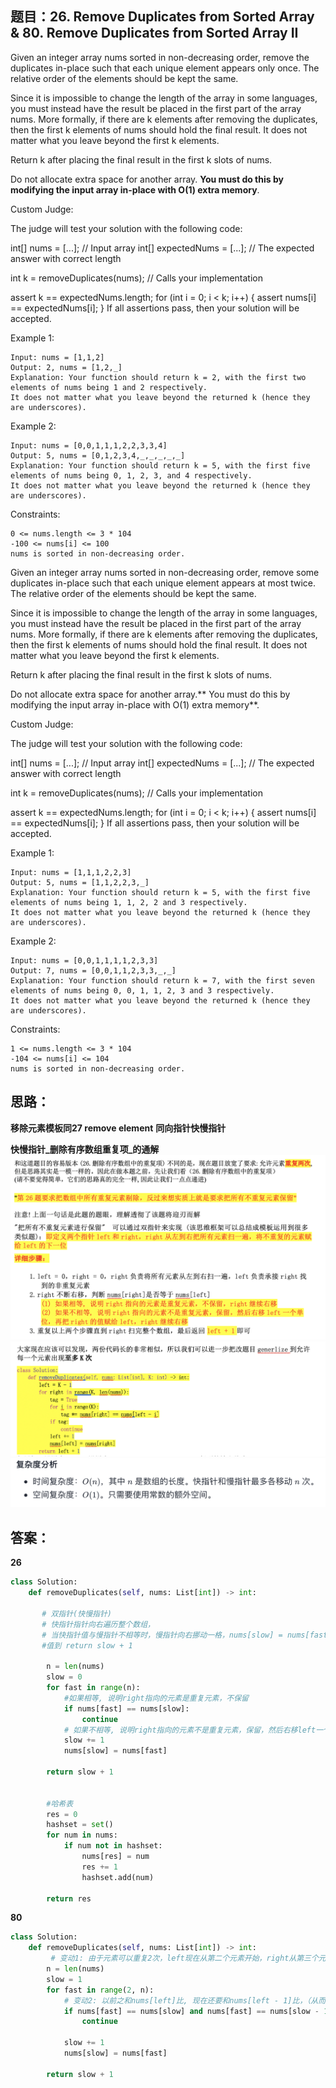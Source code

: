 ## 题目：26. Remove Duplicates from Sorted Array & 80. Remove Duplicates from Sorted Array II
Given an integer array nums sorted in non-decreasing order, remove the duplicates in-place such that each unique element appears only once. The relative order of the elements should be kept the same.

Since it is impossible to change the length of the array in some languages, you must instead have the result be placed in the first part of the array nums. More formally, if there are k elements after removing the duplicates, then the first k elements of nums should hold the final result. It does not matter what you leave beyond the first k elements.

Return k after placing the final result in the first k slots of nums.

Do not allocate extra space for another array. **You must do this by modifying the input array in-place with O(1) extra memory**.

Custom Judge:

The judge will test your solution with the following code:

int[] nums = [...]; // Input array
int[] expectedNums = [...]; // The expected answer with correct length

int k = removeDuplicates(nums); // Calls your implementation

assert k == expectedNums.length;
for (int i = 0; i < k; i++) {
    assert nums[i] == expectedNums[i];
}
If all assertions pass, then your solution will be accepted.



Example 1:
```
Input: nums = [1,1,2]
Output: 2, nums = [1,2,_]
Explanation: Your function should return k = 2, with the first two elements of nums being 1 and 2 respectively.
It does not matter what you leave beyond the returned k (hence they are underscores).
```
Example 2:
```
Input: nums = [0,0,1,1,1,2,2,3,3,4]
Output: 5, nums = [0,1,2,3,4,_,_,_,_,_]
Explanation: Your function should return k = 5, with the first five elements of nums being 0, 1, 2, 3, and 4 respectively.
It does not matter what you leave beyond the returned k (hence they are underscores).
```

Constraints:
```
0 <= nums.length <= 3 * 104
-100 <= nums[i] <= 100
nums is sorted in non-decreasing order.
```

Given an integer array nums sorted in non-decreasing order, remove some duplicates in-place such that each unique element appears at most twice. The relative order of the elements should be kept the same.

Since it is impossible to change the length of the array in some languages, you must instead have the result be placed in the first part of the array nums. More formally, if there are k elements after removing the duplicates, then the first k elements of nums should hold the final result. It does not matter what you leave beyond the first k elements.

Return k after placing the final result in the first k slots of nums.

Do not allocate extra space for another array.** You must do this by modifying the input array in-place with O(1) extra memory**.

Custom Judge:

The judge will test your solution with the following code:

int[] nums = [...]; // Input array
int[] expectedNums = [...]; // The expected answer with correct length

int k = removeDuplicates(nums); // Calls your implementation

assert k == expectedNums.length;
for (int i = 0; i < k; i++) {
    assert nums[i] == expectedNums[i];
}
If all assertions pass, then your solution will be accepted.

 

Example 1:
```
Input: nums = [1,1,1,2,2,3]
Output: 5, nums = [1,1,2,2,3,_]
Explanation: Your function should return k = 5, with the first five elements of nums being 1, 1, 2, 2 and 3 respectively.
It does not matter what you leave beyond the returned k (hence they are underscores).
```
Example 2:
```
Input: nums = [0,0,1,1,1,1,2,3,3]
Output: 7, nums = [0,0,1,1,2,3,3,_,_]
Explanation: Your function should return k = 7, with the first seven elements of nums being 0, 0, 1, 1, 2, 3 and 3 respectively.
It does not matter what you leave beyond the returned k (hence they are underscores).
```

Constraints:
```
1 <= nums.length <= 3 * 104
-104 <= nums[i] <= 104
nums is sorted in non-decreasing order.
```
## 思路：
**移除元素模板同27 remove element**
**同向指针快慢指针**

**快慢指针_删除有序数组重复项_的通解**
![a](https://github.com/SSRRBB/Leetcode/blob/main/Images/226.png)
![a](https://github.com/SSRRBB/Leetcode/blob/main/Images/227.png)
![a](https://github.com/SSRRBB/Leetcode/blob/main/Images/228.png)


## 答案：
**26**
```python
class Solution:
    def removeDuplicates(self, nums: List[int]) -> int:    
    
       # 双指针(快慢指针)
       # 快指针指针向右遍历整个数组，
       # 当快指针值与慢指针不相等时，慢指针向右挪动一格，nums[slow] = nums[fast]
       #值到 return slow + 1
        
        n = len(nums)
        slow = 0
        for fast in range(n):
            #如果相等, 说明right指向的元素是重复元素，不保留
            if nums[fast] == nums[slow]:
                continue
            # 如果不相等, 说明right指向的元素不是重复元素，保留，然后右移left一个单位，再把right的值赋给left
            slow += 1 
            nums[slow] = nums[fast]
        
        return slow + 1
    
 
        #哈希表
        res = 0
        hashset = set()
        for num in nums:
            if num not in hashset:
                nums[res] = num
                res += 1
                hashset.add(num)
        
        return res


```

**80**
```python
class Solution:
    def removeDuplicates(self, nums: List[int]) -> int:
         # 变动1: 由于元素可以重复2次，left现在从第二个元素开始，right从第三个元素开始
        n = len(nums)
        slow = 1
        for fast in range(2, n):
            # 变动2: 以前之和nums[left]比, 现在还要和nums[left - 1]比，（从而保证元素可以重复两次）说明right指向的元素是重复了三次元素，不保留
            if nums[fast] == nums[slow] and nums[fast] == nums[slow - 1]:
                continue
            
            slow += 1 
            nums[slow] = nums[fast]
        
        return slow + 1
        

```
